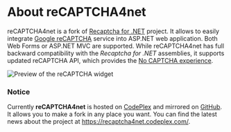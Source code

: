 # About reCAPTCHA4net
reCAPTCHA4net is a fork of [Recaptcha for .NET](http://recaptchanet.codeplex.com/) project. It allows to easily integrate [Google reCAPTCHA](http://www.google.com/recaptcha/intro/index.html) service into ASP.NET web application. Both Web Forms or ASP.NET MVC are supported. While reCAPTCHA4net has full backward compatibility with the *Recaptcha for .NET* assemblies, it supports updated reCAPTCHA API, which provides the [No CAPTCHA experience](http://googleonlinesecurity.blogspot.com/2014/12/are-you-robot-introducing-no-captcha.html).

![Preview of the reCAPTCHA widget](http://www.google.com/recaptcha/intro/images/hero-recaptcha-demo.gif)

### Notice
Currently **reCAPTCHA4net** is hosted on [CodePlex](https://recaptcha4net.codeplex.com/) and mirrored on [GitHub](https://github.com/evnik/reCAPTCHA4net). It allows you to make a fork in any place you want. You can find the latest news about the project at https://recaptcha4net.codeplex.com/.
